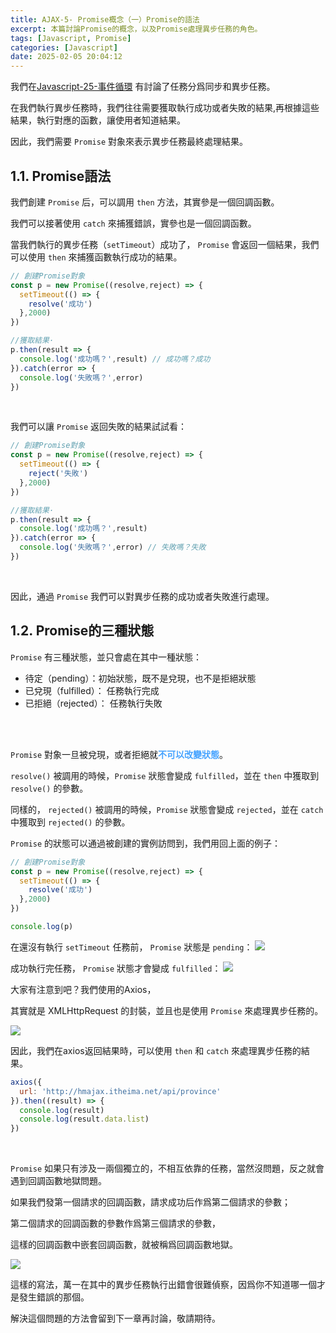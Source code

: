```yaml
---
title: AJAX-5- Promise概念（一）Promise的語法
excerpt: 本篇討論Promise的概念，以及Promise處理異步任務的角色。
tags: [Javascript, Promise] 
categories: [Javascript]
date: 2025-02-05 20:04:12
---
```


我們在[Javascript-25-事件循環](https://wooiseong.vercel.app/2025/01/14/JS-25-eventLoop/) 有討論了任務分爲同步和異步任務。

在我們執行異步任務時，我們往往需要獲取執行成功或者失敗的結果,再根據這些結果，執行對應的函數，讓使用者知道結果。


因此，我們需要 `Promise` 對象來表示異步任務最終處理結果。

## 1.1. Promise語法

我們創建 `Promise` 后，可以調用 `then` 方法，其實參是一個回調函數。

我們可以接著使用 `catch` 來捕獲錯誤，實參也是一個回調函數。

當我們執行的異步任務（`setTimeout`）成功了， `Promise` 會返回一個結果，我們可以使用 `then` 來捕獲函數執行成功的結果。

```js
// 創建Promise對象
const p = new Promise((resolve,reject) => {
  setTimeout(() => {
    resolve('成功')
  },2000)
})

//獲取結果·
p.then(result => {
  console.log('成功嗎？',result) // 成功嗎？成功
}).catch(error => {
  console.log('失敗嗎？',error)
})
```
<br>

我們可以讓 `Promise` 返回失敗的結果試試看：
```js
// 創建Promise對象
const p = new Promise((resolve,reject) => {
  setTimeout(() => {
    reject('失敗')
  },2000)
})

//獲取結果·
p.then(result => {
  console.log('成功嗎？',result) 
}).catch(error => {
  console.log('失敗嗎？',error) // 失敗嗎？失敗
})
```
<br>

因此，通過 `Promise` 我們可以對異步任務的成功或者失敗進行處理。


## 1.2. Promise的三種狀態
`Promise` 有三種狀態，並只會處在其中一種狀態：

- 待定（pending）：初始狀態，既不是兌現，也不是拒絕狀態
- 已兌現（fulfilled）： 任務執行完成
- 已拒絕（rejected）： 任務執行失敗
<br>
<br>

`Promise` 對象一旦被兌現，或者拒絕就<font color="#46A3FF">**不可以改變狀態**</font>。
<br>

`resolve()` 被調用的時候，`Promise` 狀態會變成 `fulfilled`，並在 `then` 中獲取到 `resolve()` 的參數。

同樣的， `rejected()` 被調用的時候，`Promise` 狀態會變成 `rejected`，並在 `catch` 中獲取到 `rejected()` 的參數。
<br>

`Promise` 的狀態可以通過被創建的實例訪問到，我們用回上面的例子：
```js
// 創建Promise對象
const p = new Promise((resolve,reject) => {
  setTimeout(() => {
    resolve('成功')
  },2000)
})

console.log(p)
```

在還沒有執行 `setTimeout` 任務前， `Promise` 狀態是 `pending`：
![](/img/AJAX/AJAX-5-1.png)


成功執行完任務， `Promise` 狀態才會變成 `fulfilled`：
![](/img/AJAX/AJAX-5-2.png)
<br>

大家有注意到吧？我們使用的Axios，

其實就是 XMLHttpRequest 的封裝，並且也是使用 `Promise` 來處理異步任務的。


![](/img/AJAX/AJAX-5-3.png)
<br>

因此，我們在axios返回結果時，可以使用 `then` 和 `catch` 來處理異步任務的結果。

```javascript
axios({
  url: 'http://hmajax.itheima.net/api/province'
}).then((result) => {
  console.log(result)
  console.log(result.data.list)
})
```
<br>

`Promise` 如果只有涉及一兩個獨立的，不相互依靠的任務，當然沒問題，反之就會遇到回調函數地獄問題。

如果我們發第一個請求的回調函數，請求成功后作爲第二個請求的參數；

第二個請求的回調函數的參數作爲第三個請求的參數，

這樣的回調函數中嵌套回調函數，就被稱爲回調函數地獄。

![](/img/AJAX/AJAX-5-4.png)

這樣的寫法，萬一在其中的異步任務執行出錯會很難偵察，因爲你不知道哪一個才是發生錯誤的那個。
<br>

解決這個問題的方法會留到下一章再討論，敬請期待。
<br>